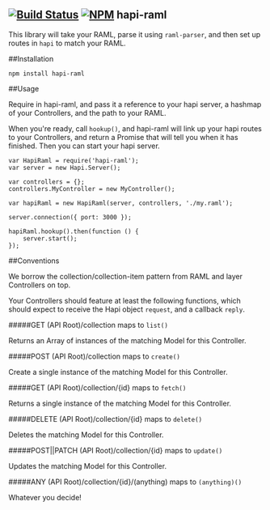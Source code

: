 [![Build Status](https://travis-ci.org/dave-irvine/node-hapi-raml.svg?branch=master)](https://travis-ci.org/dave-irvine/node-hapi-raml)
[![NPM](https://nodei.co/npm/hapi-raml.png?mini=true)](https://nodei.co/npm/hapi-raml/)
hapi-raml
----

This library will take your RAML, parse it using `raml-parser`, and then set up routes in `hapi` to match your RAML.

##Installation

```npm install hapi-raml```

##Usage

Require in hapi-raml, and pass it a reference to your hapi server, a hashmap of your Controllers, and the path to your
RAML.

When you're ready, call `hookup()`, and hapi-raml will link up your hapi routes to your Controllers, and return a
Promise that will tell you when it has finished. Then you can start your hapi server.

```
var HapiRaml = require('hapi-raml');
var server = new Hapi.Server();

var controllers = {};
controllers.MyController = new MyController();

var hapiRaml = new HapiRaml(server, controllers, './my.raml');

server.connection({ port: 3000 });

hapiRaml.hookup().then(function () {
    server.start();
});
```

##Conventions

We borrow the collection/collection-item pattern from RAML and layer Controllers on top.

Your Controllers should feature at least the following functions, which should expect to receive the Hapi object
`request`, and a callback `reply`.

#####GET (API Root)/collection maps to `list()`

Returns an Array of instances of the matching Model for this Controller.

#####POST (API Root)/collection maps to `create()`

Create a single instance of the matching Model for this Controller.

#####GET (API Root)/collection/{id} maps to `fetch()`

Returns a single instance of the matching Model for this Controller.

#####DELETE (API Root)/collection/{id} maps to `delete()`

Deletes the matching Model for this Controller.

#####POST||PATCH (API Root)/collection/{id} maps to `update()`

Updates the matching Model for this Controller.

#####ANY (API Root)/collection/{id}/(anything) maps to `(anything)()`

Whatever you decide!
